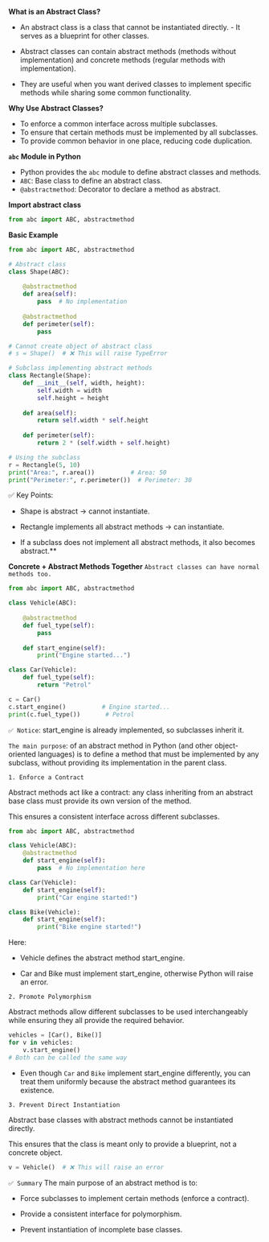 **What is an Abstract Class?**

- An abstract class is a class that cannot be instantiated directly. - It serves as a blueprint for other classes.

- Abstract classes can contain abstract methods (methods without implementation) and concrete methods (regular methods with implementation).

- They are useful when you want derived classes to implement specific methods while sharing some common functionality.

**Why Use Abstract Classes?**

- To enforce a common interface across multiple subclasses.
- To ensure that certain methods must be implemented by all subclasses.
- To provide common behavior in one place, reducing code duplication.

**`abc` Module in Python**

- Python provides the `abc` module to define abstract classes and methods.
- `ABC`: Base class to define an abstract class.
- `@abstractmethod`: Decorator to declare a method as abstract.

**Import abstract class**

```python
from abc import ABC, abstractmethod
```
**Basic Example**
```python
from abc import ABC, abstractmethod

# Abstract class
class Shape(ABC):
    
    @abstractmethod
    def area(self):
        pass  # No implementation
    
    @abstractmethod
    def perimeter(self):
        pass

# Cannot create object of abstract class
# s = Shape()  # ❌ This will raise TypeError

# Subclass implementing abstract methods
class Rectangle(Shape):
    def __init__(self, width, height):
        self.width = width
        self.height = height
    
    def area(self):
        return self.width * self.height
    
    def perimeter(self):
        return 2 * (self.width + self.height)

# Using the subclass
r = Rectangle(5, 10)
print("Area:", r.area())          # Area: 50
print("Perimeter:", r.perimeter())  # Perimeter: 30

```
✅ Key Points:

- Shape is abstract → cannot instantiate.

- Rectangle implements all abstract methods → can instantiate.

- If a subclass does not implement all abstract methods, it also becomes abstract.**

**Concrete + Abstract Methods Together**
`Abstract classes can have normal methods too.`
```python
from abc import ABC, abstractmethod

class Vehicle(ABC):
    
    @abstractmethod
    def fuel_type(self):
        pass
    
    def start_engine(self):
        print("Engine started...")

class Car(Vehicle):
    def fuel_type(self):
        return "Petrol"

c = Car()
c.start_engine()          # Engine started...
print(c.fuel_type())       # Petrol
```
`✅ Notice`: start_engine is already implemented, so subclasses inherit it.

`The main purpose`: of an abstract method in Python (and other object-oriented languages) is to define a method that must be implemented by any subclass, without providing its implementation in the parent class.

`1. Enforce a Contract`

Abstract methods act like a contract: any class inheriting from an abstract base class must provide its own version of the method.

This ensures a consistent interface across different subclasses.

```python
from abc import ABC, abstractmethod

class Vehicle(ABC):
    @abstractmethod
    def start_engine(self):
        pass  # No implementation here

class Car(Vehicle):
    def start_engine(self):
        print("Car engine started!")

class Bike(Vehicle):
    def start_engine(self):
        print("Bike engine started!")
```
Here:

- Vehicle defines the abstract method start_engine.

- Car and Bike must implement start_engine, otherwise Python will raise an error.

`2. Promote Polymorphism`

Abstract methods allow different subclasses to be used interchangeably while ensuring they all provide the required behavior.

```python
vehicles = [Car(), Bike()]
for v in vehicles:
    v.start_engine()  
# Both can be called the same way
```
- Even though  `Car` and `Bike` implement start_engine differently, you can treat them uniformly because the abstract method guarantees its existence.

`3. Prevent Direct Instantiation`

Abstract base classes with abstract methods cannot be instantiated directly.

This ensures that the class is meant only to provide a blueprint, not a concrete object.
```python
v = Vehicle()  # ❌ This will raise an error
```
`✅ Summary`
The main purpose of an abstract method is to:

- Force subclasses to implement certain methods (enforce a contract).

- Provide a consistent interface for polymorphism.

- Prevent instantiation of incomplete base classes.